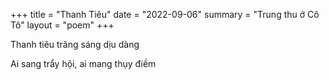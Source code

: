 +++
title =  "Thanh Tiêu"
date = "2022-09-06"
summary = "Trung thu ở Cô Tô"
layout = "poem"
+++

Thanh tiêu trăng sáng dịu dàng

Ai sang trẩy hội, ai mang thụy điềm

